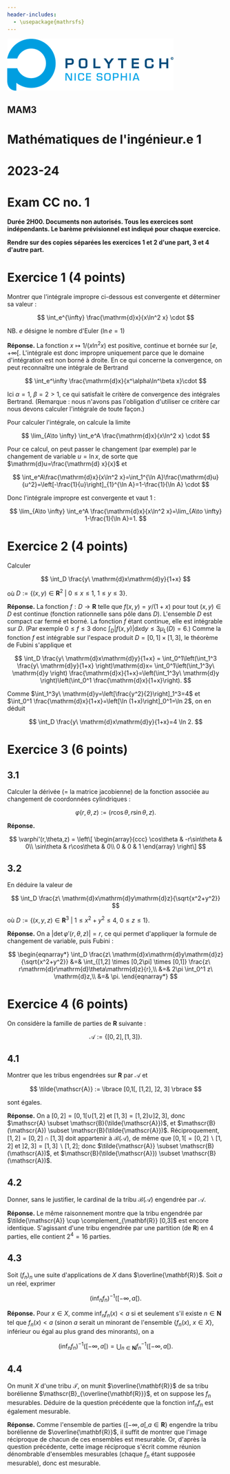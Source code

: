 ```yaml
---
header-includes:
  - \usepackage{mathrsfs}
---
```

![PNS](https://raw.githubusercontent.com/pns-mam/mi1/master/logo-pns.png)

## MAM3

# Mathématiques de l'ingénieur.e 1
# 2023-24
# Exam CC no. 1

**Durée 2H00. Documents non autorisés. Tous les exercices sont indépendants.
Le barème prévisionnel est indiqué pour chaque exercice.**

**Rendre sur des copies séparées les exercices 1 et 2 d'une part, 3 et 4 d'autre part.** 

# Exercice 1 (4 points)
Montrer que l'intégrale impropre ci-dessous est convergente et déterminer sa valeur :

$$ \int_e^{\infty} \frac{\mathrm{d}x}{x\ln^2 x} \cdot $$

NB. $e$ désigne le nombre d'Euler ($\ln e=1$)

**Réponse.** La fonction $x\mapsto 1/ (x\ln^2 x)$ est positive, continue et bornée sur $[e,+\infty[$. L'intégrale est donc impropre uniquement parce que le domaine d'intégration est non borné à droite. En ce qui concerne la convergence, on peut reconnaître une intégrale de Bertrand

$$ \int_e^\infty \frac{\mathrm{d}x}{x^\alpha\ln^\beta x}\cdot $$

Ici $\alpha=1$, $\beta=2>1$, ce qui satisfait le critère de convergence des intégrales Bertrand. (Remarque : nous n'avons pas l'obligation d'utiliser ce critère car nous devons calculer l'intégrale de toute façon.)

Pour calculer l'intégrale, on calcule la limite

$$ \lim_{A\to \infty} \int_e^A \frac{\mathrm{d}x}{x\ln^2 x} \cdot $$

Pour ce calcul, on peut passer le changement (par exemple) par le changement de variable $u=\ln x$, de sorte que $\mathrm{d}u=\frac{\mathrm{d} x}{x}$ et 

$$
  \int_e^A\frac{\mathrm{d}x}{x\ln^2 x}=\int_1^{\ln A}\frac{\mathrm{d}u}{u^2}=\left[-\frac{1}{u}\right]_{1}^{\ln A}=1-\frac{1}{\ln A} \cdot
$$

Donc l'intégrale impropre est convergente et vaut $1$ :

$$ \lim_{A\to \infty} \int_e^A \frac{\mathrm{d}x}{x\ln^2 x}=\lim_{A\to \infty} 1-\frac{1}{\ln A}=1. $$


# Exercice 2 (4 points)
Calculer

$$ \int_D \frac{y\ \mathrm{d}x\mathrm{d}y}{1+x} $$

où $D := \lbrace (x,y) \in \mathbf{R}^2\ |\ 0 \leq x \leq 1,\ 1 \leq y \leq 3 \rbrace$.

**Réponse.** La fonction $f:D\to \mathbf{R}$ telle que $f(x,y)=y/(1+x)$ pour tout $(x,y)\in D$ est continue (fonction rationnelle sans pôle dans $D$). L'ensemble $D$ est compact car fermé et borné. La fonction $f$ étant continue, elle est intégrable sur $D$. (Par exemple $0\leq f\leq 3$ donc $\int_D |f(x,y)|\mathrm{d}x\mathrm{d}y\leq 3 \mu_L(D)=6$.) Comme la fonction $f$ est intégrable sur l'espace produit $D=[0,1]\times [1,3]$, le théorème de Fubini s'applique et 

$$
 \int_D \frac{y\ \mathrm{d}x\mathrm{d}y}{1+x} = \int_0^1\left(\int_1^3 \frac{y\ \mathrm{d}y}{1+x} \right)\mathrm{d}x= \int_0^1\left(\int_1^3y\ \mathrm{d}y \right) \frac{\mathrm{d}x}{1+x}=\left(\int_1^3y\ \mathrm{d}y \right)\left(\int_0^1 \frac{\mathrm{d}x}{1+x}\right).
$$

Comme $\int_1^3y\ \mathrm{d}y=\left[\frac{y^2}{2}\right]_1^3=4$ et $\int_0^1 \frac{\mathrm{d}x}{1+x}=\left[\ln (1+x)\right]_0^1=\ln 2$, on en déduit

$$
\int_D \frac{y\ \mathrm{d}x\mathrm{d}y}{1+x}=4 \ln 2.
$$

# Exercice 3 (6 points)
## 3.1
Calculer la dérivée (= la matrice jacobienne) de la fonction associée au changement de coordonnées cylindriques : 

$$ \varphi(r,\theta,z) := (r\cos\theta, r\sin\theta,z). $$

**Réponse.**

$$ \varphi'(r,\theta,z) = \left\[ \begin{array}{ccc}
  \cos\theta & -r\sin\theta & 0\\
  \sin\theta & r\cos\theta & 0\\
  0 & 0 & 1 \end{array} \right\] $$

## 3.2
En déduire la valeur de

$$ \int_D \frac{z\ \mathrm{d}x\mathrm{d}y\mathrm{d}z}{\sqrt{x^2+y^2}} $$

où $D := \lbrace (x,y,z) \in \mathbf{R}^3\ |\ 1 \leq x^2+y^2 \leq 4,\ 0 \leq z \leq 1 \rbrace$.

**Réponse.** On a $|\det \varphi'(r,\theta,z)| = r$, ce qui permet d'appliquer la formule de changement de variable, puis Fubini : 

$$ \begin{eqnarray*}
  \int_D \frac{z\ \mathrm{d}x\mathrm{d}y\mathrm{d}z}{\sqrt{x^2+y^2}}
  &=& \int_{[1,2] \times [0,2\pi] \times [0,1]} \frac{z\ r\mathrm{d}r\mathrm{d}\theta\mathrm{d}z}{r},\\
  &=& 2\pi \int_0^1 z\ \mathrm{d}z,\\
  &=& \pi.
\end{eqnarray*} $$

# Exercice 4 (6 points)
On considère la famille de parties de $\mathbf{R}$ suivante :

$$ \mathscr{A} := \lbrace [0,2], [1, 3] \rbrace. $$

## 4.1
Montrer que les tribus engendrées sur $\mathbf{R}$ par $\mathscr{A}$ et

$$ \tilde{\mathscr{A}} := \lbrace [0,1[, [1,2], ]2, 3] \rbrace $$

sont égales.

**Réponse.** On a $[0,2] = [0,1[ \cup [1,2]$ et $[1,3] = [1,2] \cup ]2,3]$, donc
$\mathscr{A} \subset \mathscr{B}(\tilde{\mathscr{A}})$,
et $\mathscr{B}(\mathscr{A}) \subset \mathscr{B}(\tilde{\mathscr{A}})$.
Réciproquement, $[1,2] = [0,2] \cap [1,3]$ doit appartenir à $\mathscr{B}(\mathscr{A})$, de même que $[0,1[ = [0,2] \backslash [1,2]$ et $]2,3] = [1,3] \backslash [1,2]$; donc $\tilde{\mathscr{A}} \subset \mathscr{B}(\mathscr{A})$, et $\mathscr{B}(\tilde{\mathscr{A}}) \subset \mathscr{B}(\mathscr{A})$.

## 4.2
Donner, sans le justifier, le cardinal de la tribu $\mathscr{B}(\mathscr{A})$ engendrée par $\mathscr{A}$.

**Réponse.** Le même raisonnement montre que la tribu engendrée par $\tilde{\mathscr{A}} \cup \complement_{\mathbf{R}} [0,3]$ est encore identique. S'agissant d'une tribu engendrée par une partition (de $\mathbf{R}$) en $4$ parties, elle contient $2^4 = 16$ parties.

## 4.3
Soit $(f_n)_n$ une suite d'applications de $X$ dans $\overline{\mathbf{R}}$. Soit $a$ un réel, exprimer

$$ (\inf_n f_n)^{-1}([-\infty,a[). $$

**Réponse.** Pour $x \in X$, comme $\inf_n f_n(x) < a$ si et seulement s'il existe $n \in \mathbf{N}$ tel que $f_n(x) < a$ (sinon $a$ serait un minorant de l'ensemble $\lbrace f_n(x),\ x \in X \rbrace$, inférieur ou égal au plus grand des minorants), on a 

$$ (\inf_n f_n)^{-1}([-\infty,a[) = \bigcup_{n \in \mathbf{N}} f_n^{-1}([-\infty,a[). $$

## 4.4
On munit $X$ d'une tribu $\mathscr{T}$, on munit $\overline{\mathbf{R}}$ de sa tribu borélienne $\mathscr{B}_{\overline{\mathbf{R}}}$, et on suppose les $f_n$ mesurables. Déduire de la question précédente que la fonction $\inf_n f_n$ est également mesurable.

**Réponse.** Comme l'ensemble de parties $\lbrace [-\infty,a[, a \in \mathbf{R} \rbrace$ engendre la tribu borélienne de $\overline{\mathbf{R}}$, il suffit de montrer que l'image réciproque de chacun de ces ensembles est mesurable. Or, d'après la question précédente, cette image réciproque s'écrit comme réunion dénombrable d'ensembles mesurables (chaque $f_n$ étant supposée mesurable), donc est mesurable. 
